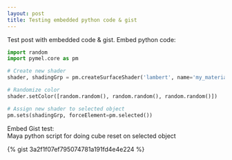```yaml
---
layout: post
title: Testing embedded python code & gist
---
```


Test post with embedded code & gist.
Embed python code:
```python
import random
import pymel.core as pm

# Create new shader
shader, shadingGrp = pm.createSurfaceShader('lambert', name='my_material')

# Randomize color
shader.setColor([random.random(), random.random(), random.random()])

# Assign new shader to selected object
pm.sets(shadingGrp, forceElement=pm.selected())
```

Embed Gist test:<br>
Maya python script for doing cube reset on selected object

{% gist 3a2f1f07ef795074781a191fd4e4e224 %}
